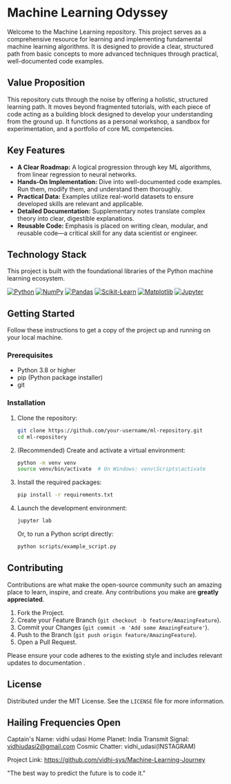 # Machine Learning Odyssey

Welcome to the Machine Learning repository. This project serves as a comprehensive resource for learning and implementing fundamental machine learning algorithms. It is designed to provide a clear, structured path from basic concepts to more advanced techniques through practical, well-documented code examples.

## Value Proposition

This repository cuts through the noise by offering a holistic, structured learning path. It moves beyond fragmented tutorials, with each piece of code acting as a building block designed to develop your understanding from the ground up. It functions as a personal workshop, a sandbox for experimentation, and a portfolio of core ML competencies.

## Key Features

*   **A Clear Roadmap:** A logical progression through key ML algorithms, from linear regression to neural networks.
*   **Hands-On Implementation:** Dive into well-documented code examples. Run them, modify them, and understand them thoroughly.
*   **Practical Data:** Examples utilize real-world datasets to ensure developed skills are relevant and applicable.
*   **Detailed Documentation:** Supplementary notes translate complex theory into clear, digestible explanations.
*   **Reusable Code:** Emphasis is placed on writing clean, modular, and reusable code—a critical skill for any data scientist or engineer.

## Technology Stack

This project is built with the foundational libraries of the Python machine learning ecosystem.

[![Python](https://img.shields.io/badge/Python-3776AB?logo=python&logoColor=white)](https://www.python.org/)
[![NumPy](https://img.shields.io/badge/NumPy-013243?logo=numpy&logoColor=white)](https://numpy.org/)
[![Pandas](https://img.shields.io/badge/Pandas-150458?logo=pandas&logoColor=white)](https://pandas.pydata.org/)
[![Scikit-Learn](https://img.shields.io/badge/Scikit%20Learn-F7931E?logo=scikit-learn&logoColor=white)](https://scikit-learn.org/stable/)
[![Matplotlib](https://img.shields.io/badge/Matplotlib-11557C?logo=matplotlib&logoColor=white)](https://matplotlib.org/)
[![Jupyter](https://img.shields.io/badge/Jupyter-F37626?logo=jupyter&logoColor=white)](https://jupyter.org/)

## Getting Started

Follow these instructions to get a copy of the project up and running on your local machine.

### Prerequisites

*   Python 3.8 or higher
*   pip (Python package installer)
*   git

### Installation

1.  Clone the repository:
    ```bash
    git clone https://github.com/your-username/ml-repository.git
    cd ml-repository
    ```

2.  (Recommended) Create and activate a virtual environment:
    ```bash
    python -m venv venv
    source venv/bin/activate  # On Windows: venv\Scripts\activate
    ```

3.  Install the required packages:
    ```bash
    pip install -r requirements.txt
    ```

4.  Launch the development environment:
    ```bash
    jupyter lab
    ```
    Or, to run a Python script directly:
    ```bash
    python scripts/example_script.py
    ```

## Contributing

Contributions are what make the open-source community such an amazing place to learn, inspire, and create. Any contributions you make are **greatly appreciated**.

1.  Fork the Project.
2.  Create your Feature Branch (`git checkout -b feature/AmazingFeature`).
3.  Commit your Changes (`git commit -m 'Add some AmazingFeature'`).
4.  Push to the Branch (`git push origin feature/AmazingFeature`).
5.  Open a Pull Request.

Please ensure your code adheres to the existing style and includes relevant updates to documentation
.
## License

Distributed under the MIT License. See the `LICENSE` file for more information.
## Hailing Frequencies Open
Captain's Name: vidhi udasi
Home Planet: India
Transmit Signal: vidhiudasi2@gmail.com
Cosmic Chatter: vidhi_udasi(INSTAGRAM)

Project Link: https://github.com/vidhi-sys/Machine-Learning-Journey


"The best way to predict the future is to code it."
